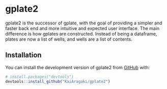 
<!-- README.md is generated from README.Rmd. Please edit that file -->

# gplate2

<!-- badges: start -->

<!-- badges: end -->

gplate2 is the successor of gplate, with the goal of providing a simpler
and faster back end and more intuitive and expected user interface. The
main difference is how gplates are constructed. Instead of being a
dataframe, plates are now a list of wells, and wells are a list of
contents.

## Installation

You can install the development version of gplate2 from
[GitHub](https://github.com/) with:

``` r
# install.packages("devtools")
devtools::install_github("KaiAragaki/gplate2")
```
